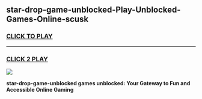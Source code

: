 
## star-drop-game-unblocked-Play-Unblocked-Games-Online-scusk
<h3>
<a href="https://premium76.site?title=star-drop-game-unblocked&ref=24A">CLICK TO PLAY</a></h3>
<hr>

<h3>
<a href="https://premium76.site?title=star-drop-game-unblocked&ref=24A">CLICK 2 PLAY</a>
  
</h3>

<a href="https://premium76.site?title=star-drop-game-unblocked&ref=24A"><img src="https://clearcache.store/games.png"></a>


**star-drop-game-unblocked games unblocked: Your Gateway to Fun and Accessible Online Gaming**

